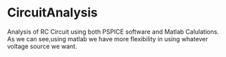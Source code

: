 # CircuitAnalysis
Analysis of RC Circuit using both PSPICE software and Matlab Calulations.
As we can see,using matlab we have more flexibility in using whatever voltage source we want.

